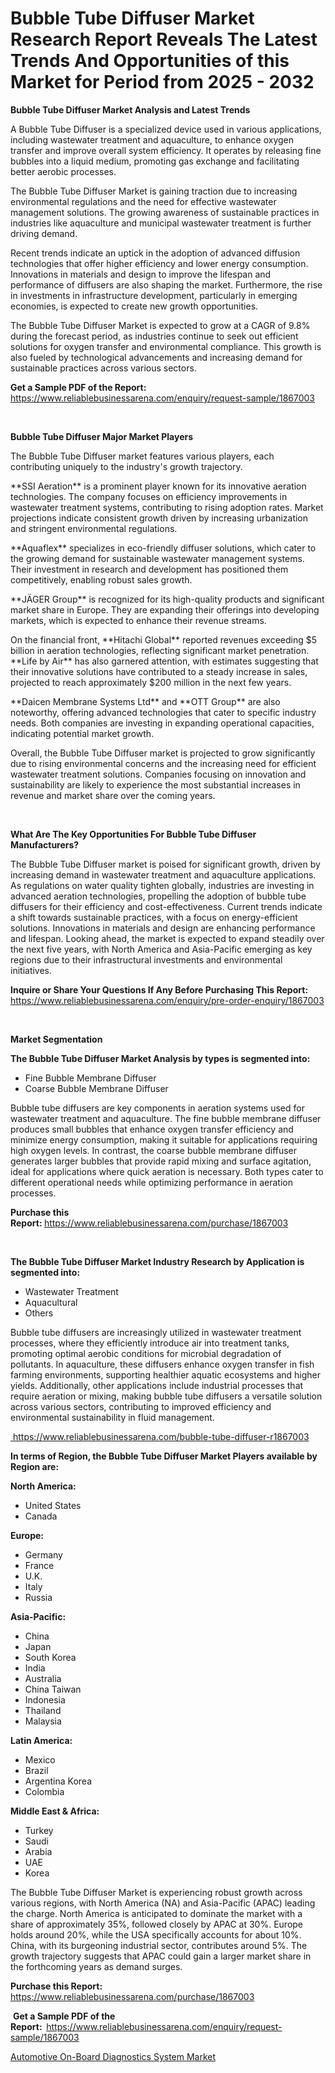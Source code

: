 <p><h1>Bubble Tube Diffuser Market Research Report Reveals The Latest Trends And Opportunities of this Market for Period from 2025 - 2032</h1></p><p><strong>Bubble Tube Diffuser Market Analysis and Latest Trends</strong></p>
<p><p>A Bubble Tube Diffuser is a specialized device used in various applications, including wastewater treatment and aquaculture, to enhance oxygen transfer and improve overall system efficiency. It operates by releasing fine bubbles into a liquid medium, promoting gas exchange and facilitating better aerobic processes. </p><p>The Bubble Tube Diffuser Market is gaining traction due to increasing environmental regulations and the need for effective wastewater management solutions. The growing awareness of sustainable practices in industries like aquaculture and municipal wastewater treatment is further driving demand. </p><p>Recent trends indicate an uptick in the adoption of advanced diffusion technologies that offer higher efficiency and lower energy consumption. Innovations in materials and design to improve the lifespan and performance of diffusers are also shaping the market. Furthermore, the rise in investments in infrastructure development, particularly in emerging economies, is expected to create new growth opportunities.</p><p>The Bubble Tube Diffuser Market is expected to grow at a CAGR of 9.8% during the forecast period, as industries continue to seek out efficient solutions for oxygen transfer and environmental compliance. This growth is also fueled by technological advancements and increasing demand for sustainable practices across various sectors.</p></p>
<p><strong>Get a Sample PDF of the Report:&nbsp;</strong> <a href="https://www.reliablebusinessarena.com/enquiry/request-sample/1867003?utm_campaign=2724&utm_medium=2&utm_source=Github&utm_content=ia&utm_term=28022025&utm_id=bubble-tube-diffuser">https://www.reliablebusinessarena.com/enquiry/request-sample/1867003</a></p>
<p>&nbsp;</p>
<p><strong>Bubble Tube Diffuser Major Market Players</strong></p>
<p><p>The Bubble Tube Diffuser market features various players, each contributing uniquely to the industry's growth trajectory. </p><p>**SSI Aeration** is a prominent player known for its innovative aeration technologies. The company focuses on efficiency improvements in wastewater treatment systems, contributing to rising adoption rates. Market projections indicate consistent growth driven by increasing urbanization and stringent environmental regulations.</p><p>**Aquaflex** specializes in eco-friendly diffuser solutions, which cater to the growing demand for sustainable wastewater management systems. Their investment in research and development has positioned them competitively, enabling robust sales growth.</p><p>**JÄGER Group** is recognized for its high-quality products and significant market share in Europe. They are expanding their offerings into developing markets, which is expected to enhance their revenue streams. </p><p>On the financial front, **Hitachi Global** reported revenues exceeding $5 billion in aeration technologies, reflecting significant market penetration. **Life by Air** has also garnered attention, with estimates suggesting that their innovative solutions have contributed to a steady increase in sales, projected to reach approximately $200 million in the next few years.</p><p>**Daicen Membrane Systems Ltd** and **OTT Group** are also noteworthy, offering advanced technologies that cater to specific industry needs. Both companies are investing in expanding operational capacities, indicating potential market growth.</p><p>Overall, the Bubble Tube Diffuser market is projected to grow significantly due to rising environmental concerns and the increasing need for efficient wastewater treatment solutions. Companies focusing on innovation and sustainability are likely to experience the most substantial increases in revenue and market share over the coming years.</p></p>
<p>&nbsp;</p>
<p><strong>What Are The Key Opportunities For Bubble Tube Diffuser Manufacturers?</strong></p>
<p><p>The Bubble Tube Diffuser market is poised for significant growth, driven by increasing demand in wastewater treatment and aquaculture applications. As regulations on water quality tighten globally, industries are investing in advanced aeration technologies, propelling the adoption of bubble tube diffusers for their efficiency and cost-effectiveness. Current trends indicate a shift towards sustainable practices, with a focus on energy-efficient solutions. Innovations in materials and design are enhancing performance and lifespan. Looking ahead, the market is expected to expand steadily over the next five years, with North America and Asia-Pacific emerging as key regions due to their infrastructural investments and environmental initiatives.</p></p>
<p><strong>Inquire or Share Your Questions If Any Before Purchasing This Report:</strong> <a href="https://www.reliablebusinessarena.com/enquiry/pre-order-enquiry/1867003?utm_campaign=2724&utm_medium=2&utm_source=Github&utm_content=ia&utm_term=28022025&utm_id=bubble-tube-diffuser">https://www.reliablebusinessarena.com/enquiry/pre-order-enquiry/1867003</a></p>
<p>&nbsp;</p>
<p><strong>Market Segmentation</strong></p>
<p><strong>The Bubble Tube Diffuser Market Analysis by types is segmented into:</strong></p>
<p><ul><li>Fine Bubble Membrane Diffuser</li><li>Coarse Bubble Membrane Diffuser</li></ul></p>
<p><p>Bubble tube diffusers are key components in aeration systems used for wastewater treatment and aquaculture. The fine bubble membrane diffuser produces small bubbles that enhance oxygen transfer efficiency and minimize energy consumption, making it suitable for applications requiring high oxygen levels. In contrast, the coarse bubble membrane diffuser generates larger bubbles that provide rapid mixing and surface agitation, ideal for applications where quick aeration is necessary. Both types cater to different operational needs while optimizing performance in aeration processes.</p></p>
<p><strong>Purchase this Report:&nbsp;</strong><a href="https://www.reliablebusinessarena.com/purchase/1867003?utm_campaign=2724&utm_medium=2&utm_source=Github&utm_content=ia&utm_term=28022025&utm_id=bubble-tube-diffuser">https://www.reliablebusinessarena.com/purchase/1867003</a></p>
<p>&nbsp;</p>
<p><strong>The Bubble Tube Diffuser Market Industry Research by Application is segmented into:</strong></p>
<p><ul><li>Wastewater Treatment</li><li>Aquacultural</li><li>Others</li></ul></p>
<p><p>Bubble tube diffusers are increasingly utilized in wastewater treatment processes, where they efficiently introduce air into treatment tanks, promoting optimal aerobic conditions for microbial degradation of pollutants. In aquaculture, these diffusers enhance oxygen transfer in fish farming environments, supporting healthier aquatic ecosystems and higher yields. Additionally, other applications include industrial processes that require aeration or mixing, making bubble tube diffusers a versatile solution across various sectors, contributing to improved efficiency and environmental sustainability in fluid management.</p></p>
<p><a href="https://www.reliablebusinessarena.com/bubble-tube-diffuser-r1867003?utm_campaign=2724&utm_medium=2&utm_source=Github&utm_content=ia&utm_term=28022025&utm_id=bubble-tube-diffuser">&nbsp;https://www.reliablebusinessarena.com/bubble-tube-diffuser-r1867003</a></p>
<p><strong>In terms of Region, the Bubble Tube Diffuser Market Players available by Region are:</strong></p>
<p>
    <p> <strong> North America: </strong>
        <ul>
            <li>United States</li>
            <li>Canada</li>
        </ul>
        </p> 
    <p> <strong> Europe: </strong>
        <ul>
            <li>Germany</li>
            <li>France</li>
            <li>U.K.</li>
            <li>Italy</li>
            <li>Russia</li>
        </ul>
        </p> 
    <p> <strong> Asia-Pacific: </strong>
        <ul>
            <li>China</li>
            <li>Japan</li>
            <li>South Korea</li>
            <li>India</li>
            <li>Australia</li>
            <li>China Taiwan</li>
            <li>Indonesia</li>
            <li>Thailand</li>
            <li>Malaysia</li>
        </ul>
        </p> 
    <p> <strong> Latin America: </strong>
        <ul>
            <li>Mexico</li>
            <li>Brazil</li>
            <li>Argentina Korea</li>
            <li>Colombia</li>
        </ul>
        </p> 
    <p> <strong> Middle East & Africa: </strong>
        <ul>
            <li>Turkey</li>
            <li>Saudi</li>
            <li>Arabia</li>
            <li>UAE</li>
            <li>Korea</li>
        </ul>
    </p>
    </p>
<p><p>The Bubble Tube Diffuser Market is experiencing robust growth across various regions, with North America (NA) and Asia-Pacific (APAC) leading the charge. North America is anticipated to dominate the market with a share of approximately 35%, followed closely by APAC at 30%. Europe holds around 20%, while the USA specifically accounts for about 10%. China, with its burgeoning industrial sector, contributes around 5%. The growth trajectory suggests that APAC could gain a larger market share in the forthcoming years as demand surges.</p></p>
<p><strong>Purchase this Report: </strong><a href="https://www.reliablebusinessarena.com/purchase/1867003?utm_campaign=2724&utm_medium=2&utm_source=Github&utm_content=ia&utm_term=28022025&utm_id=bubble-tube-diffuser">https://www.reliablebusinessarena.com/purchase/1867003</a></p>
<p>&nbsp;<strong>Get a Sample PDF of the Report:&nbsp;&nbsp;</strong><a href="https://www.reliablebusinessarena.com/enquiry/request-sample/1867003?utm_campaign=2724&utm_medium=2&utm_source=Github&utm_content=ia&utm_term=28022025&utm_id=bubble-tube-diffuser">https://www.reliablebusinessarena.com/enquiry/request-sample/1867003</a></p>
<p><strong></strong></p>
<p><p><a href="https://github.com/nagateyisu29/Market-Research-Report-List-1/blob/main/automotive-on-board-diagnostics-system-market.md?utm_campaign=2724&utm_medium=2&utm_source=Github&utm_content=ia&utm_term=28022025&utm_id=bubble-tube-diffuser">Automotive On-Board Diagnostics System Market</a></p></p>